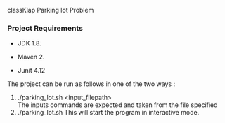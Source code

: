 classKlap Parking lot Problem

### Project Requirements

* JDK 1.8.

* Maven 2.

* Junit 4.12

The project can be run as follows in one of the two ways :
1) ./parking_lot.sh  <input_filepath>  
   The inputs commands are expected and taken from the file specified
2) ./parking_lot.sh 
   This will start the program in interactive mode.
